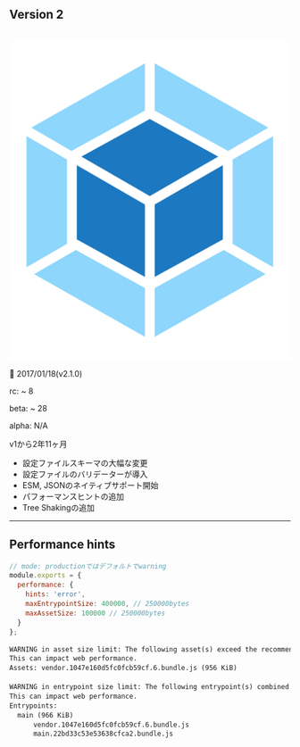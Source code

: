 <!-- sectionTitle: Release: Version 2 -->

<!-- note
ここに書いてしまったので分かりづらいですが、リリースは2017年です。

大幅にスキーマが変更されました。
多くの人がこの変更に苦労したと思います。
また、特に特にextractTextPlugin等
-->

## Version 2

<br />

<div class="list-with-description">
  <div style="text-align: center">
    <img src="../images/logo-new.svg" class="description-logo" />
    <br />
    <div style="text-align: left">
      <p>🚀 2017/01/18(v2.1.0)</p>
      <p>rc: ~ 8</p>
      <p>beta: ~ 28</p>
      <p>alpha: N/A</p>
      <p>v1から2年11ヶ月</p>
    </div>
  </div>
  <ul>
    <li>設定ファイルスキーマの大幅な変更</li>
    <li>設定ファイルのバリデーターが導入</li>
    <li>ESM, JSONのネイティブサポート開始</li>
    <li>パフォーマンスヒントの追加</li>
    <li>Tree Shakingの追加</li>
  </ul>
</div>

---

## Performance hints

```javascript
// mode: productionではデフォルトでwarning
module.exports = {
  performance: {
    hints: 'error',
    maxEntrypointSize: 400000, // 250000bytes
    maxAssetSize: 100000 // 250000bytes
  }
};
```

```txt
WARNING in asset size limit: The following asset(s) exceed the recommended size limit (244 KiB).
This can impact web performance.
Assets: vendor.1047e160d5fc0fcb59cf.6.bundle.js (956 KiB)

WARNING in entrypoint size limit: The following entrypoint(s) combined assetsize exceeds the recommended limit (244 KiB).
This can impact web performance.
Entrypoints:
  main (966 KiB)
      vendor.1047e160d5fc0fcb59cf.6.bundle.js
      main.22bd33c53e53638cfca2.bundle.js
```
